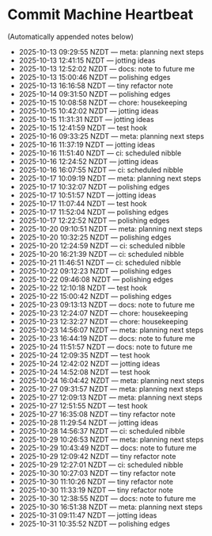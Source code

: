 # Commit Machine Heartbeat

(Automatically appended notes below)
- 2025-10-13 09:29:55 NZDT — meta: planning next steps
- 2025-10-13 12:41:15 NZDT — jotting ideas
- 2025-10-13 12:52:02 NZDT — docs: note to future me
- 2025-10-13 15:00:46 NZDT — polishing edges
- 2025-10-13 16:16:58 NZDT — tiny refactor note
- 2025-10-14 09:31:50 NZDT — polishing edges
- 2025-10-15 10:08:58 NZDT — chore: housekeeping
- 2025-10-15 10:42:02 NZDT — jotting ideas
- 2025-10-15 11:31:31 NZDT — jotting ideas
- 2025-10-15 12:41:59 NZDT — test hook
- 2025-10-16 09:33:25 NZDT — meta: planning next steps
- 2025-10-16 11:37:19 NZDT — jotting ideas
- 2025-10-16 11:51:40 NZDT — ci: scheduled nibble
- 2025-10-16 12:24:52 NZDT — jotting ideas
- 2025-10-16 16:07:55 NZDT — ci: scheduled nibble
- 2025-10-17 10:09:19 NZDT — meta: planning next steps
- 2025-10-17 10:32:07 NZDT — polishing edges
- 2025-10-17 10:51:57 NZDT — jotting ideas
- 2025-10-17 11:07:44 NZDT — test hook
- 2025-10-17 11:52:04 NZDT — polishing edges
- 2025-10-17 12:22:52 NZDT — polishing edges
- 2025-10-20 09:10:51 NZDT — meta: planning next steps
- 2025-10-20 10:32:25 NZDT — polishing edges
- 2025-10-20 12:24:59 NZDT — ci: scheduled nibble
- 2025-10-20 16:21:39 NZDT — ci: scheduled nibble
- 2025-10-21 11:46:51 NZDT — ci: scheduled nibble
- 2025-10-22 09:12:23 NZDT — polishing edges
- 2025-10-22 09:46:08 NZDT — polishing edges
- 2025-10-22 12:10:18 NZDT — test hook
- 2025-10-22 15:00:42 NZDT — polishing edges
- 2025-10-23 09:13:13 NZDT — docs: note to future me
- 2025-10-23 12:24:07 NZDT — chore: housekeeping
- 2025-10-23 12:32:27 NZDT — chore: housekeeping
- 2025-10-23 14:56:07 NZDT — meta: planning next steps
- 2025-10-23 16:44:19 NZDT — docs: note to future me
- 2025-10-24 11:51:57 NZDT — docs: note to future me
- 2025-10-24 12:09:35 NZDT — test hook
- 2025-10-24 12:42:02 NZDT — jotting ideas
- 2025-10-24 14:52:08 NZDT — test hook
- 2025-10-24 16:04:42 NZDT — meta: planning next steps
- 2025-10-27 09:31:57 NZDT — meta: planning next steps
- 2025-10-27 12:09:13 NZDT — meta: planning next steps
- 2025-10-27 12:51:55 NZDT — test hook
- 2025-10-27 16:35:08 NZDT — tiny refactor note
- 2025-10-28 11:29:54 NZDT — jotting ideas
- 2025-10-28 14:56:37 NZDT — ci: scheduled nibble
- 2025-10-29 10:26:53 NZDT — meta: planning next steps
- 2025-10-29 10:43:49 NZDT — docs: note to future me
- 2025-10-29 12:09:42 NZDT — tiny refactor note
- 2025-10-29 12:27:01 NZDT — ci: scheduled nibble
- 2025-10-30 10:27:03 NZDT — tiny refactor note
- 2025-10-30 11:10:26 NZDT — tiny refactor note
- 2025-10-30 11:33:19 NZDT — tiny refactor note
- 2025-10-30 12:38:55 NZDT — docs: note to future me
- 2025-10-30 16:51:38 NZDT — meta: planning next steps
- 2025-10-31 09:11:47 NZDT — jotting ideas
- 2025-10-31 10:35:52 NZDT — polishing edges
